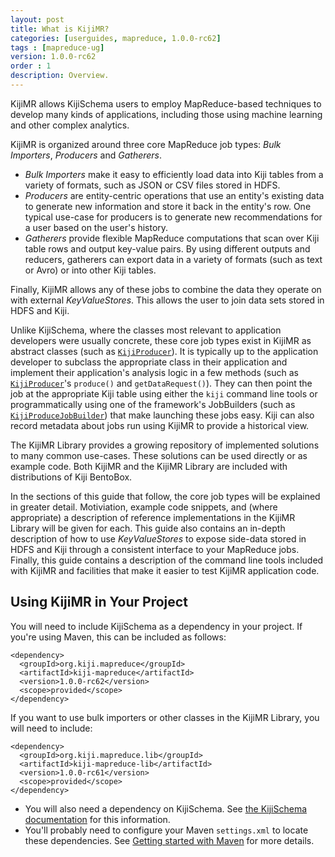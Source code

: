 ```yaml
---
layout: post
title: What is KijiMR?
categories: [userguides, mapreduce, 1.0.0-rc62]
tags : [mapreduce-ug]
version: 1.0.0-rc62
order : 1
description: Overview.
---
```


KijiMR allows KijiSchema users to employ MapReduce-based techniques to develop many kinds of
applications, including those using machine learning and other complex analytics.

KijiMR is organized around three core MapReduce job types: _Bulk Importers_, _Producers_ and
_Gatherers_.

 * _Bulk Importers_ make it easy to efficiently load data into Kiji tables from a variety of
   formats, such as JSON or CSV files stored in HDFS.
 * _Producers_ are entity-centric operations that use an entity's existing data to generate new
   information and store it back in the entity's row. One typical use-case for producers is to
   generate new recommendations for a user based on the user's history.
 * _Gatherers_ provide flexible MapReduce computations that scan over Kiji table rows and output
   key-value pairs. By using different outputs and reducers, gatherers can export data in a variety
   of formats (such as text or Avro) or into other Kiji tables.

Finally, KijiMR allows any of these jobs to combine the data they operate on with external
_KeyValueStores_. This allows the user to join data sets stored in HDFS and Kiji.

Unlike KijiSchema, where the classes most relevant to application developers were usually concrete,
these core job types exist in KijiMR as abstract classes (such as
[`KijiProducer`]({{site.api_mr_1_0_0_rc62}}/produce/KijiProducer.html)). It is typically up to the
application developer to subclass the appropriate class in their application and implement their
application's analysis logic in a few methods (such as
[`KijiProducer`]({{site.api_mr_1_0_0_rc62}}/produce/KijiProducer.html)'s `produce()` and
`getDataRequest()`). They can then point the job at the appropriate Kiji table using either the
`kiji` command line tools or programmatically using one of the framework's JobBuilders (such as
[`KijiProduceJobBuilder`]({{site.api_mr_1_0_0_rc62}}/produce/KijiProduceJobBuilder.html)) that make
launching these jobs easy.  Kiji can also record metadata about jobs run using KijiMR to provide
a historical view.

The KijiMR Library provides a growing repository of implemented solutions to many common use-cases.
These solutions can be used directly or as example code. Both KijiMR and the KijiMR Library are
included with distributions of Kiji BentoBox.

In the sections of this guide that follow, the core job types will be explained in greater detail.
Motiviation, example code snippets, and (where appropriate) a description of reference
implementations in the KijiMR Library will be given for each. This guide also contains an in-depth
description of how to use  _KeyValueStores_ to expose side-data stored in HDFS and Kiji through a
consistent interface to your MapReduce jobs. Finally, this guide contains a description of the
command line tools included with KijiMR and facilities that make it easier to test KijiMR
application code.

## Using KijiMR in Your Project

You will need to include KijiSchema as a dependency in your project. If you're
using Maven, this can be included as follows:

    <dependency>
      <groupId>org.kiji.mapreduce</groupId>
      <artifactId>kiji-mapreduce</artifactId>
      <version>1.0.0-rc62</version>
      <scope>provided</scope>
    </dependency>

If you want to use bulk importers or other classes in the KijiMR Library, you will
need to include:

    <dependency>
      <groupId>org.kiji.mapreduce.lib</groupId>
      <artifactId>kiji-mapreduce-lib</artifactId>
      <version>1.0.0-rc61</version>
      <scope>provided</scope>
    </dependency>

* You will also need a dependency on KijiSchema. See [the KijiSchema
  documentation]({{site.userguide_schema_1_0_3}}/kiji-schema-overview/) for this information.
* You'll probably need to configure your Maven `settings.xml` to locate these dependencies.
  See [Getting started with Maven](http://www.kiji.org/get-started-with-maven)
  for more details.

